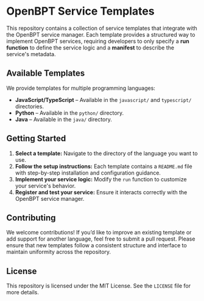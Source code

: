 # OpenBPT Service Templates

This repository contains a collection of service templates that integrate with the OpenBPT service manager. Each template provides a structured way to implement OpenBPT services, requiring developers to only specify a **run function** to define the service logic and a **manifest** to describe the service's metadata.

## Available Templates

We provide templates for multiple programming languages:

- **JavaScript/TypeScript** – Available in the `javascript/` and `typescript/` directories.
- **Python** – Available in the `python/` directory.
- **Java** – Available in the `java/` directory.

## Getting Started

1. **Select a template:** Navigate to the directory of the language you want to use.
2. **Follow the setup instructions:** Each template contains a `README.md` file with step-by-step installation and configuration guidance.
3. **Implement your service logic:** Modify the `run` function to customize your service's behavior.
4. **Register and test your service:** Ensure it interacts correctly with the OpenBPT service manager.

## Contributing

We welcome contributions! If you’d like to improve an existing template or add support for another language, feel free to submit a pull request. Please ensure that new templates follow a consistent structure and interface to maintain uniformity across the repository.

## License

This repository is licensed under the MIT License. See the `LICENSE` file for more details.

